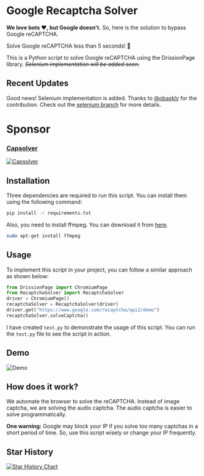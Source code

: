 <!--
category: web-exploitation
subcategory: automation
origin: sarperavci
risk_level: medium
possible_abuse: bypassing security controls, automated abuse
hardening_tips: use advanced bot detection, monitor for abuse
related: recaptcha, bypass, automation, web
opsec: medium

tags: [web-exploitation, recaptcha, bypass, automation, offensive]
-->
# Google Recaptcha Solver

**We love bots ❤️, but Google doesn't.** So, here is the solution to bypass Google reCAPTCHA.

Solve Google reCAPTCHA less than 5 seconds! 🚀

This is a Python script to solve Google reCAPTCHA using the DrissionPage library. *~~Selenium implementation will be added soon.~~*

## Recent Updates

Good news! Selenium implementation is added. Thanks to [@obaskly](https://github.com/obaskly) for the contribution. Check out the [selenium branch](https://github.com/sarperavci/GoogleRecaptchaBypass/tree/selenium) for more details.

# Sponsor

### [Capsolver](https://www.capsolver.com/?utm_source=github&utm_medium=ads&utm_campaign=scraping&utm_term=GoogleRecaptchaBypass)

[![Capsolver](docs/capsolver.jpg)](https://www.capsolver.com/?utm_source=github&utm_medium=ads&utm_campaign=scraping&utm_term=GoogleRecaptchaBypass)

## Installation
Three dependencies are required to run this script. You can install them using the following command:
```bash
pip install -r requirements.txt
```

Also, you need to install ffmpeg. You can download it from [here](https://ffmpeg.org/download.html).

```bash
sudo apt-get install ffmpeg
```

## Usage

To implement this script in your project, you can follow a similar approach as shown below:

```python
from DrissionPage import ChromiumPage 
from RecaptchaSolver import RecaptchaSolver
driver = ChromiumPage()
recaptchaSolver = RecaptchaSolver(driver)
driver.get("https://www.google.com/recaptcha/api2/demo")
recaptchaSolver.solveCaptcha()
```

I have created `test.py` to demonstrate the usage of this script. You can run the `test.py` file to see the script in action.


## Demo

![Demo](docs/demo.gif)

 
## How does it work?

We automate the browser to solve the reCAPTCHA. Instead of image captcha, we are solving the audio captcha. The audio captcha is easier to solve programmatically.

**One warning:** Google may block your IP if you solve too many captchas in a short period of time. So, use this script wisely or change your IP frequently.

## Star History

<a href="https://star-history.com/#sarperavci/GoogleRecaptchaBypass&Date">
 <picture>
   <source media="(prefers-color-scheme: dark)" srcset="https://api.star-history.com/svg?repos=sarperavci/GoogleRecaptchaBypass&type=Date&theme=dark" />
   <source media="(prefers-color-scheme: light)" srcset="https://api.star-history.com/svg?repos=sarperavci/GoogleRecaptchaBypass&type=Date" />
   <img alt="Star History Chart" src="https://api.star-history.com/svg?repos=sarperavci/GoogleRecaptchaBypass&type=Date" />
 </picture>
</a>
